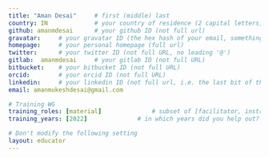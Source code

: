```yaml
---
title: "Aman Desai"     # first (middle) last
country: IN             # your country of residence (2 capital letters, e.g. US, GB, DE)
github: amanmdesai      # your github ID (not full url)
gravatar:     # your gravatar ID (the hex hash of your email, something like 123ef...123)
homepage:     # your personal homepage (full url)
twitter:      # your twitter ID (not full URL, no leading '@')
gitlab:  amanmdesai     # your gitlab ID (not full URL)
bitbucket:    # your bitbucket ID (not full URL)
orcid:        # your orcid ID (not full URL)
linkedin:     # your linkedin ID (not full url, i.e. the last bit of the url to your profile)
email: amanmukeshdesai@gmail.com

# Training WG
training_roles: [material]              # subset of [facilitator, instructor, mentor], can stay empty ([])
training_years: [2022]              # in which years did you help out? (e.g. [2020, 2019])

# Don't modify the following setting
layout: educator
---
```


<!-- Optional: Delete this line and write something about yourself (markdown supported) -->
